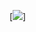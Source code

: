 [![](https://spotify-recently-played-readme.vercel.app/api?user=inoz9pc3jmz6hxgovc7dzrq20&count=4&width=375)]

